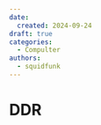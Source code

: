 ```yaml
---
date:
  created: 2024-09-24
draft: true
categories: 
  - Compulter
authors:
  - squidfunk
---
```


# DDR